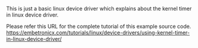 This is just a basic linux device driver which explains about the kernel timer in linux device driver.

Please refer this URL for the complete tutorial of this example source code.
https://embetronicx.com/tutorials/linux/device-drivers/using-kernel-timer-in-linux-device-driver/